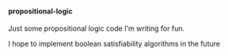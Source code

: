 #### propositional-logic

Just some propositional logic code I'm writing for fun. 

I hope to implement boolean satisfiability algorithms in the future